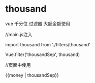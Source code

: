 # thousand
vue 千分位 过滤器   大额金额使用
 
//main.js注入

import thousand from './filters/thousand'

Vue.filter('thousandSep', thousand)

//页面中使用

{{money | thousandSep}}
